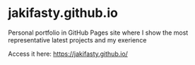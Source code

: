 # jakifasty.github.io
Personal portfolio in GitHub Pages site where I show the most representative latest projects and my exerience

Access it here: https://jakifasty.github.io/
